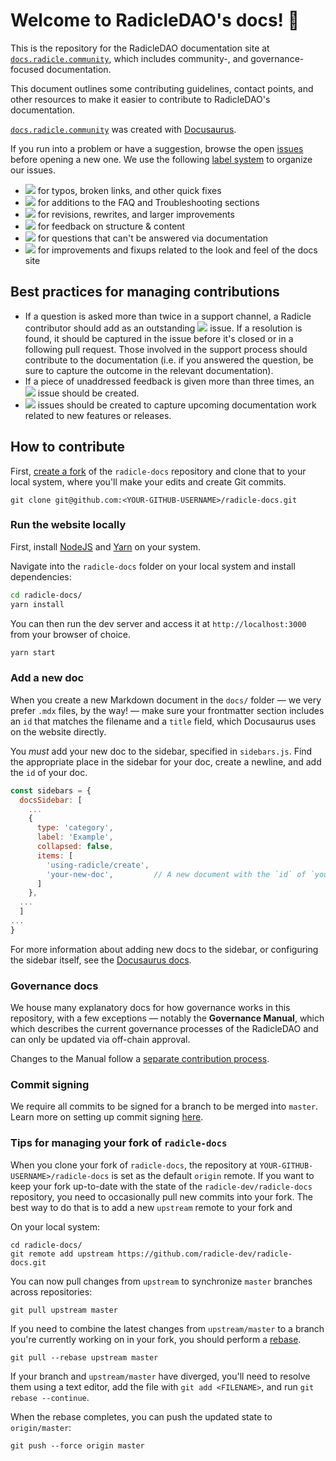 # Welcome to RadicleDAO's docs! 👋

This is the repository for the RadicleDAO documentation site at [`docs.radicle.community`](https://docs.radicle.community),
which includes community-, and governance-focused documentation.

This document outlines some contributing guidelines, contact points, and other resources to make it easier to contribute
to RadicleDAO's documentation.

[`docs.radicle.community`](https://docs.radicle.community) was created with [Docusaurus](https://docusaurus.io/).

If you run into a problem or have a suggestion, browse the open
[issues](https://github.com/radicle-dev/radicle-docs/issues) before opening a new one. We use the following [label
system](https://github.com/radicle-dev/radicle-docs/labels) to organize our issues.

- ![](https://img.shields.io/badge/-fixup-critical) for typos, broken links, and other quick fixes
- ![](https://img.shields.io/badge/-troubleshooting-%23FBCA04) for additions to the FAQ and Troubleshooting sections
- ![](https://img.shields.io/badge/-improvement-blueviolet) for revisions, rewrites, and larger improvements
- ![](https://img.shields.io/badge/-feedback-%23DD0BE1) for feedback on structure & content
- ![](https://img.shields.io/badge/-question-C0EE59) for questions that can't be answered via documentation
- ![](https://img.shields.io/badge/-ui-1d76db) for improvements and fixups related to the look and feel of the docs site

## Best practices for managing contributions

- If a question is asked more than twice in a support channel, a Radicle contributor should add as an outstanding
  ![](https://img.shields.io/badge/-troubleshooting-%23FBCA04) issue. If a resolution is found, it should be captured in
  the issue before it's closed or in a following pull request. Those involved in the support process should contribute
  to the documentation (i.e. if you answered the question, be sure to capture the outcome in the relevant
  documentation).
- If a piece of unaddressed feedback is given more than three times, an
  ![](https://img.shields.io/badge/-feedback-%23DD0BE1) issue should be created.
- ![](https://img.shields.io/badge/-improvement-blueviolet) issues should be created to capture upcoming documentation
  work related to new features or releases.

## How to contribute

First, [create a fork](https://docs.github.com/en/get-started/quickstart/fork-a-repo) of the `radicle-docs` repository
and clone that to your local system, where you'll make your edits and create Git commits.

```
git clone git@github.com:<YOUR-GITHUB-USERNAME>/radicle-docs.git
```

### Run the website locally

First, install [NodeJS](https://nodejs.org/en/download/) and
[Yarn](https://classic.yarnpkg.com/lang/en/docs/install/#debian-stable) on your system. 

Navigate into the `radicle-docs` folder on your local system and install dependencies:

```sh
cd radicle-docs/
yarn install
```

You can then run the dev server and access it at `http://localhost:3000` from your browser of choice.

```sh
yarn start
```

### Add a new doc

When you create a new Markdown document in the `docs/` folder &mdash; we very prefer `.mdx` files, by the way! &mdash;
make sure your frontmatter section includes an `id` that matches the filename and a `title` field, which Docusaurus uses
on the website directly.

You *must* add your new doc to the sidebar, specified in `sidebars.js`. Find the appropriate place in the sidebar for
your doc, create a newline, and add the `id` of your doc.

```javascript
const sidebars = {
  docsSidebar: [
    ...
    {
      type: 'category',
      label: 'Example',
      collapsed: false,
      items: [
        'using-radicle/create',
        'your-new-doc',         // A new document with the `id` of `your-new-doc`.
      ]
    },
  ...
  ]
...
}
```

For more information about adding new docs to the sidebar, or configuring the sidebar itself, see the [Docusaurus
docs](https://docusaurus.io/docs/en/navigation).

### Governance docs

We house many explanatory docs for how governance works in this repository, with a few exceptions &mdash;
notably the **Governance Manual**, which which describes the current governance processes of the RadicleDAO and can only
be updated via off-chain approval.

Changes to the Manual follow a [separate contribution
process](https://github.com/radicle-dev/radicle-governance/blob/main/contributing.md).

### Commit signing

We require all commits to be signed for a branch to be merged into `master`. Learn more on setting up commit signing
[here](https://docs.github.com/en/github/authenticating-to-github/managing-commit-signature-verification/signing-commits).

### Tips for managing your fork of `radicle-docs`

When you clone your fork of `radicle-docs`, the repository at `YOUR-GITHUB-USERNAME>/radicle-docs` is set as the default
`origin` remote. If you want to keep your fork up-to-date with the state of the `radicle-dev/radicle-docs` repository,
you need to occasionally pull new commits into your fork. The best way to do that is to add a new `upstream` remote to your fork and 

On your local system:

```
cd radicle-docs/
git remote add upstream https://github.com/radicle-dev/radicle-docs.git
```

You can now pull changes from `upstream` to synchronize `master` branches across repositories:

```
git pull upstream master
```

If you need to combine the latest changes from `upstream/master` to a branch you're currently working on in your fork,
you should perform a [rebase](https://git-scm.com/docs/git-rebase).

```
git pull --rebase upstream master
```

If your branch and `upstream/master` have diverged, you'll need to resolve them using a text editor, add the file with
`git add <FILENAME>`, and run `git rebase --continue`.

When the rebase completes, you can push the updated state to `origin/master`:

```
git push --force origin master
```
